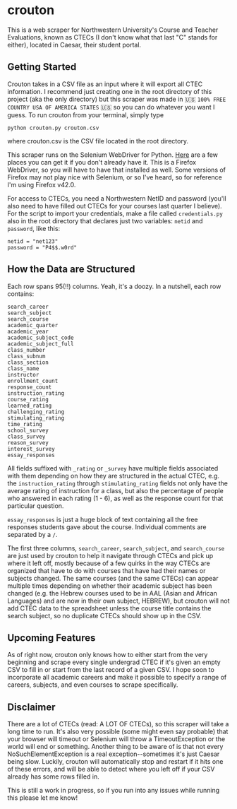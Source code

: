 # crouton
This is a web scraper for Northwestern University's Course and Teacher Evaluations, known as CTECs (I don't know what that last "C" stands for either), located in Caesar, their student portal.

## Getting Started
Crouton takes in a CSV file as an input where it will export all CTEC information. I recommend just creating one in the root directory of this project (aka the only directory) but this scraper was made in 🇺🇸 `100% FREE COUNTRY USA OF AMERICA STATES` 🇺🇸 so you can do whatever you want I guess. To run crouton from your terminal, simply type

```
python crouton.py crouton.csv
```

where crouton.csv is the CSV file located in the root directory.

This scraper runs on the Selenium WebDriver for Python. [Here](http://selenium-python.readthedocs.org/installation.html) are a few places you can get it if you don't already have it. This is a Firefox WebDriver, so you will have to have that installed as well. Some versions of Firefox may not play nice with Selenium, or so I've heard, so for reference I'm using Firefox v42.0.

For access to CTECs, you need a Northwestern NetID and password (you'll also need to have filled out CTECs for your courses last quarter I believe). For the script to import your credentials, make a file called `credentials.py` also in the root directory that declares just two variables: `netid` and `password`, like this:

```
netid = "net123"
password = "P4$$.w0rd"
```

## How the Data are Structured
Each row spans 95(!!) columns. Yeah, it's a doozy. In a nutshell, each row contains:

```
search_career
search_subject
search_course
academic_quarter
academic_year
academic_subject_code
academic_subject_full
class_number
class_subnum
class_section
class_name
instructor
enrollment_count
response_count
instruction_rating
course_rating
learned_rating
challenging_rating
stimulating_rating
time_rating
school_survey
class_survey
reason_survey
interest_survey
essay_responses
```

All fields suffixed with `_rating` or `_survey` have multiple fields associated with them depending on how they are structured in the actual CTEC, e.g. the `instruction_rating` through `stimulating_rating` fields not only have the average rating of instruction for a class, but also the percentage of people who answered in each rating (1 - 6), as well as the response count for that particular question.

`essay_responses` is just a huge block of text containing all the free responses students gave about the course. Individual comments are separated by a `/`.

The first three columns, `search_career`, `search_subject`, and `search_course` are just used by crouton to help it navigate through CTECs and pick up where it left off, mostly because of a few quirks in the way CTECs are organized that have to do with courses that have had their names or subjects changed. The same courses (and the same CTECs) can appear multiple times depending on whether their academic subject has been changed (e.g. the Hebrew courses used to be in AAL (Asian and African Languages) and are now in their own subject, HEBREW), but crouton will not add CTEC data to the spreadsheet unless the course title contains the search subject, so no duplicate CTECs should show up in the CSV.

## Upcoming Features
As of right now, crouton only knows how to either start from the very beginning and scrape every single undergrad CTEC if it's given an empty CSV to fill in or start from the last record of a given CSV. I hope soon to incorporate all academic careers and make it possible to specify a range of careers, subjects, and even courses to scrape specifically.

## Disclaimer
There are a lot of CTECs (read: A LOT OF CTECs), so this scraper will take a long time to run. It's also very possible (some might even say probable) that your browser will timeout or Selenium will throw a TimeoutException or the world will end or something. Another thing to be aware of is that not every NoSuchElementException is a real exception--sometimes it's just Caesar being slow. Luckily, crouton will automatically stop and restart if it hits one of these errors, and will be able to detect where you left off if your CSV already has some rows filled in.

This is still a work in progress, so if you run into any issues while running this please let me know!
